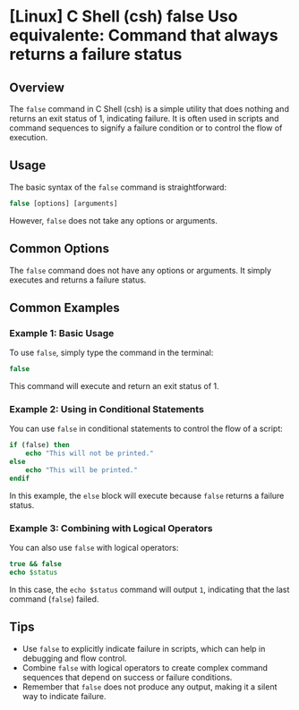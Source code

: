 # [Linux] C Shell (csh) false Uso equivalente: Command that always returns a failure status

## Overview
The `false` command in C Shell (csh) is a simple utility that does nothing and returns an exit status of 1, indicating failure. It is often used in scripts and command sequences to signify a failure condition or to control the flow of execution.

## Usage
The basic syntax of the `false` command is straightforward:

```csh
false [options] [arguments]
```

However, `false` does not take any options or arguments.

## Common Options
The `false` command does not have any options or arguments. It simply executes and returns a failure status.

## Common Examples

### Example 1: Basic Usage
To use `false`, simply type the command in the terminal:

```csh
false
```

This command will execute and return an exit status of 1.

### Example 2: Using in Conditional Statements
You can use `false` in conditional statements to control the flow of a script:

```csh
if (false) then
    echo "This will not be printed."
else
    echo "This will be printed."
endif
```

In this example, the `else` block will execute because `false` returns a failure status.

### Example 3: Combining with Logical Operators
You can also use `false` with logical operators:

```csh
true && false
echo $status
```

In this case, the `echo $status` command will output `1`, indicating that the last command (`false`) failed.

## Tips
- Use `false` to explicitly indicate failure in scripts, which can help in debugging and flow control.
- Combine `false` with logical operators to create complex command sequences that depend on success or failure conditions.
- Remember that `false` does not produce any output, making it a silent way to indicate failure.